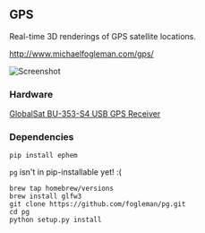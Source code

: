 ## GPS

Real-time 3D renderings of GPS satellite locations.

http://www.michaelfogleman.com/gps/

![Screenshot](http://www.michaelfogleman.com/static/img/project/gps/gps.png)

### Hardware

[GlobalSat BU-353-S4 USB GPS Receiver](http://www.amazon.com/GlobalSat-BU-353-S4-USB-Receiver-Black/dp/B008200LHW/)

### Dependencies

    pip install ephem

`pg` isn't in pip-installable yet! :(

    brew tap homebrew/versions
    brew install glfw3
    git clone https://github.com/fogleman/pg.git
    cd pg
    python setup.py install

